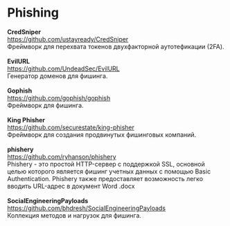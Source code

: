 # Phishing

<b>CredSniper</b><br>
https://github.com/ustayready/CredSniper<br>
Фреймворк для перехвата токенов двухфакторной аутотефикации (2FA).<br>
<br>
<b>EvilURL</b><br>
https://github.com/UndeadSec/EvilURL<br>
Генератор доменов для фишинга.<br>
<br>
<b>Gophish</b><br>
https://github.com/gophish/gophish<br>
Фреймворк для фишинга.<br>
<br>
<b>King Phisher</b><br>
https://github.com/securestate/king-phisher<br>
Фреймворк для создания продвинутых фишинговых компаний.<br>
<br>
<b>phishery</b><br>
https://github.com/ryhanson/phishery<br>
Phishery - это простой HTTP-сервер с поддержкой SSL, основной целью которого является фишинг учетных данных с помощью Basic Authentication. Phishery также предоставляет возможность легко вводить URL-адрес в документ Word .docx<br>
<br>
<b>SocialEngineeringPayloads</b><br>
https://github.com/bhdresh/SocialEngineeringPayloads<br>
Коллекция методов и нагрузок для фишинга.<br>
<br>
